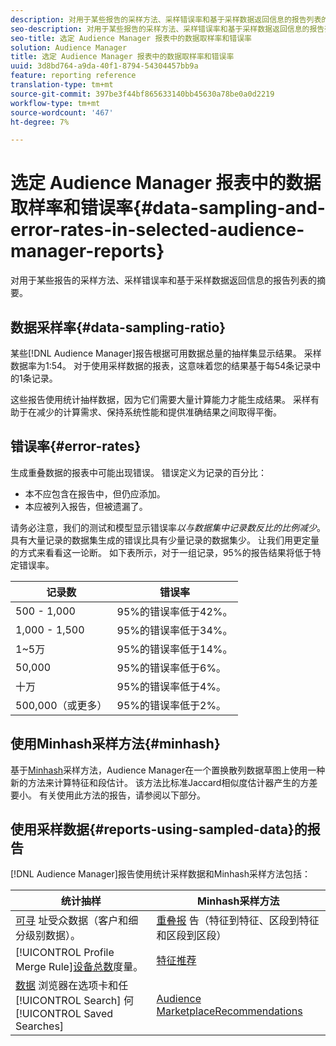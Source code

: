 ```yaml
---
description: 对用于某些报告的采样方法、采样错误率和基于采样数据返回信息的报告列表的摘要。
seo-description: 对用于某些报告的采样方法、采样错误率和基于采样数据返回信息的报告列表的摘要。
seo-title: 选定 Audience Manager 报表中的数据取样率和错误率
solution: Audience Manager
title: 选定 Audience Manager 报表中的数据取样率和错误率
uuid: 3d8bd764-a9da-40f1-8794-54304457bb9a
feature: reporting reference
translation-type: tm+mt
source-git-commit: 397be3f44bf865633140bb45630a78be0a0d2219
workflow-type: tm+mt
source-wordcount: '467'
ht-degree: 7%

---
```



# 选定 Audience Manager 报表中的数据取样率和错误率{#data-sampling-and-error-rates-in-selected-audience-manager-reports}

对用于某些报告的采样方法、采样错误率和基于采样数据返回信息的报告列表的摘要。

## 数据采样率{#data-sampling-ratio}

某些[!DNL Audience Manager]报告根据可用数据总量的抽样集显示结果。 采样数据率为1:54。 对于使用采样数据的报表，这意味着您的结果基于每54条记录中的1条记录。

这些报告使用统计抽样数据，因为它们需要大量计算能力才能生成结果。 采样有助于在减少的计算需求、保持系统性能和提供准确结果之间取得平衡。

<!--

## Minimum Requirements {#minimum-requirements}

>[!NOTE]
>
>The minimum requirements listed below apply to Overlap reports only.

Overlap reports ([trait-to-trait](/help/using/reporting/dynamic-reports/trait-trait-overlap-report.md), [segment-to-trait](/help/using/reporting/dynamic-reports/segment-trait-overlap-report.md), and [segment-to-segment](/help/using/reporting/dynamic-reports/segment-segment-overlap-report.md)) exclude traits and segments when they do not meet the minimum unique visitor requirements. These minimum requirements are as follows:

* Traits: 28,000 [unique trait realizations](/help/using/features/traits/trait-and-segment-qualification-reference).
* Segments: 70,000 real-time users over a 14-day period.

-->

## 错误率{#error-rates}

生成重叠数据的报表中可能出现错误。 错误定义为记录的百分比：

* 本不应包含在报告中，但仍应添加。
* 本应被列入报告，但被遗漏了。

请务必注意，我们的测试和模型显示错误率&#x200B;*以与数据集中记录数反比的比例减少*。 具有大量记录的数据集生成的错误比具有少量记录的数据集少。 让我们用更定量的方式来看看这一论断。 如下表所示，对于一组记录，95%的报告结果将低于特定错误率。

| 记录数 | 错误率 |
|--- |--- |
| 500 - 1,000 | 95%的错误率低于42%。 |
| 1,000 - 1,500 | 95%的错误率低于34%。 |
| 1~5万 | 95%的错误率低于14%。 |
| 50,000 | 95%的错误率低于6%。 |
| 十万 | 95%的错误率低于4%。 |
| 500,000（或更多） | 95%的错误率低于2%。 |

## 使用Minhash采样方法{#minhash}

基于[Minhash](https://en.wikipedia.org/wiki/MinHash)采样方法，Audience Manager在一个置换散列数据草图上使用一种新的方法来计算特征和段估计。 该方法比标准Jaccard相似度估计器产生的方差要小。 有关使用此方法的报告，请参阅以下部分。

<!--

Some Audience Manager reports use the minhash sampling methodology to compute trait and segment overlaps and similarity scores. Audience Manager calculates the [!UICONTROL Trait Similarity Score] between two traits by computing the intersection and union in terms of the number of [!UICONTROL Unique User IDs] (UUIDs) and then divides the two. For two traits A and B, the calculation looks like this:

![jaccard-similarity](/help/using/features/segments/assets/jaccard_similarity.png)

-->

## 使用采样数据{#reports-using-sampled-data}的报告

[!DNL Audience Manager]报告使用统计采样数据和Minhash采样方法包括：

<!--

* [Overlap reports](../reporting/dynamic-reports/dynamic-reports.md#interactive-and-overlap-reports) (trait-to-trait, segment-to-trait, and segment-to-segment).
* [Addressable Audience](../features/addressable-audiences.md) data (customer- and segment-level data). 
* The [Total Devices](../features/profile-merge-rules/profile-link-metrics.md#merge-rule-metrics) metric for a [!UICONTROL Profile Merge Rule].
* [Data Explorer](../features/data-explorer/data-explorer-signals-search/data-explorer-search-pairs.md) uses sampled data in the [!UICONTROL Search] tab and any [!UICONTROL Saved Searches].

Reports that use Minhash sampling methodology:

-->

| 统计抽样 | Minhash采样方法 |
|--- |--- |
| [可寻](../features/addressable-audiences.md) 址受众数据（客户和细分级别数据）。 | [重叠报](../reporting/dynamic-reports/dynamic-reports.md#interactive-and-overlap-reports) 告（特征到特征、区段到特征和区段到区段） |
| [!UICONTROL Profile Merge Rule][设备总数](../features/profile-merge-rules/profile-link-metrics.md#merge-rule-metrics)度量。 | [特征推荐](/help/using/features/segments/trait-recommendations.md) |
| [数据](../features/data-explorer/data-explorer-signals-search/data-explorer-search-pairs.md) 浏览器在选项卡和任 [!UICONTROL Search] 何  [!UICONTROL Saved Searches] | [Audience MarketplaceRecommendations](/help/using/features/audience-marketplace/marketplace-data-buyers/marketplace-data-buyers.md#finding-similar-traits) |
